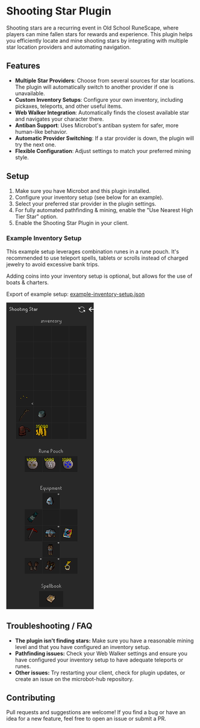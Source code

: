 # Shooting Star Plugin

Shooting stars are a recurring event in Old School RuneScape, where players can mine fallen stars for rewards and experience. This plugin helps you efficiently locate and mine shooting stars by integrating with multiple star location providers and automating navigation.

## Features
- **Multiple Star Providers**: Choose from several sources for star locations. The plugin will automatically switch to another provider if one is unavailable.
- **Custom Inventory Setups**: Configure your own inventory, including pickaxes, teleports, and other useful items.
- **Web Walker Integration**: Automatically finds the closest available star and navigates your character there.
- **Antiban Support**: Uses Microbot's antiban system for safer, more human-like behavior.
- **Automatic Provider Switching**: If a star provider is down, the plugin will try the next one.
- **Flexible Configuration**: Adjust settings to match your preferred mining style.

## Setup
1. Make sure you have Microbot and this plugin installed.
2. Configure your inventory setup (see below for an example).
3. Select your preferred star provider in the plugin settings.
4. For fully automated pathfinding & mining, enable the "Use Nearest High Tier Star" option.
5. Enable the Shooting Star Plugin in your client.

### Example Inventory Setup

This example setup leverages combination runes in a rune pouch. It's recommended to use teleport spells, tablets or scrolls instead of charged jewelry to avoid excessive bank trips.

Adding coins into your inventory setup is optional, but allows for the use of boats & charters.

Export of example setup: [example-inventory-setup.json](/src/main/resources/net/runelite/client/plugins/microbot/shootingstar/example-inventory-setup.json)

![img.png](/src/main/resources/net/runelite/client/plugins/microbot/shootingstar/inv-setup.png)

## Troubleshooting / FAQ
- **The plugin isn't finding stars:** Make sure you have a reasonable mining level and that you have configured an inventory setup.
- **Pathfinding issues:** Check your Web Walker settings and ensure you have configured your inventory setup to have adequate teleports or runes.
- **Other issues:** Try restarting your client, check for plugin updates, or create an issue on the microbot-hub repository.

## Contributing
Pull requests and suggestions are welcome! If you find a bug or have an idea for a new feature, feel free to open an issue or submit a PR.